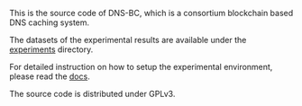 This is the source code of DNS-BC, which is a consortium blockchain based DNS caching system.

The datasets of the experimental results are available under the [experiments](./experiments) directory.

For detailed instruction on how to setup the experimental environment, please read the [docs](./docs/README.md).

The source code is distributed under GPLv3.
